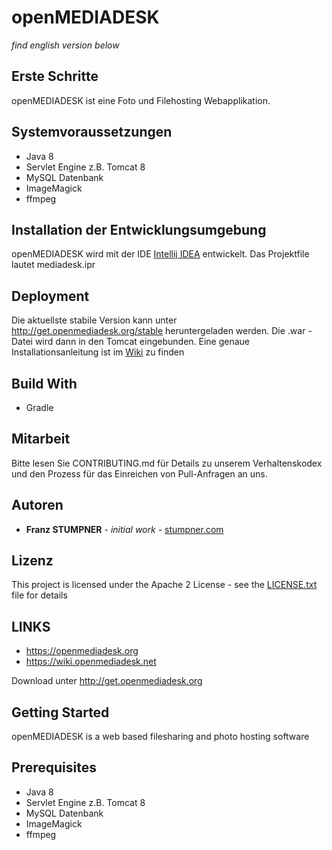 # openMEDIADESK
*find english version below*

## Erste Schritte
openMEDIADESK ist eine Foto und Filehosting Webapplikation.

## Systemvoraussetzungen

* Java 8
* Servlet Engine z.B. Tomcat 8
* MySQL Datenbank
* ImageMagick
* ffmpeg

## Installation der Entwicklungsumgebung

openMEDIADESK wird mit der IDE [Intellij IDEA](https://www.jetbrains.com/idea/download) entwickelt. Das Projektfile lautet mediadesk.ipr

## Deployment

Die aktuellste stabile Version kann unter http://get.openmediadesk.org/stable heruntergeladen werden. Die .war - Datei wird dann in den Tomcat eingebunden. Eine genaue Installationsanleitung ist im [Wiki](https://wiki.openmediadesk.net/en/Installation) zu finden 

## Build With

* Gradle

## Mitarbeit

Bitte lesen Sie CONTRIBUTING.md für Details zu unserem Verhaltenskodex und den Prozess für das Einreichen von Pull-Anfragen an uns.

## Autoren

* **Franz STUMPNER** - *initial work* - [stumpner.com](http://www.stumpner.com)

## Lizenz

This project is licensed under the Apache 2 License - see the [LICENSE.txt](license.txt) file for details

## LINKS

* https://openmediadesk.org
* https://wiki.openmediadesk.net

Download unter http://get.openmediadesk.org

## Getting Started
openMEDIADESK is a web based filesharing and photo hosting software

## Prerequisites

* Java 8
* Servlet Engine z.B. Tomcat 8
* MySQL Datenbank
* ImageMagick
* ffmpeg
